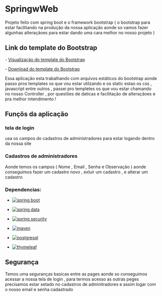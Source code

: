 # SpringwWeb

Projeto feito com spring boot e o framework bootstrap ( o bootstrap para estar facilitando na produção da nossa aplicação aonde so vamos fazer algunhas alteraçãoes para estar dando uma cara melhor no nosso projeto )

<h2> Link do template do Bootstrap</h2>
- <a href="https://startbootstrap.com/theme/sb-admin-2"> Visualização do template do Bootstrap</a><p>
- <a href="https://github.com/startbootstrap/startbootstrap-sb-admin-2 ">Download do template do Bootstrap</a>

Essa aplicação esta trabalhando com arquivos estáticos do bootstrap aonde passo pros templates os que vou estar utilzando e os static estao os css , javascript entre outros , passei pro templetes os que vou estar chamando no nosso Controller , por questões de daticas e facilitação de alteraçãoes e pra melhor intendimento !

## Funçõs da aplicação 

### tela de login
usa os campos do cadastros de administradores para estar logando dentro da nossa site 

### Cadastros de administradores
Aonde temos os campos ( Nome , Email , Senha e Observação ) aonde conseguimos fazer um cadastro novo , exluir um cadastro , e alterar um cadastro

### Dependencias: 

- <a href="https://spring.io/projects/spring-boot" target="_blank"><img src="https://img.shields.io/badge/SPRING%20BOOT-FRAMEWORK-6cb33e?style=flat-square&logo=spring" alt="spring boot"></a>  

- <a href="https://spring.io/projects/spring-data" target="_blank"><img src="https://img.shields.io/badge/SPRING%20DATA-FRAMEWORK-6cb33e?style=flat-square&logo=spring" alt="spring data"></a>  

- <a href="https://spring.io/projects/spring-security" target="_blank"><img src="https://img.shields.io/badge/SPRING%20SECURITY-FRAMEWORK-6cb33e?style=flat-square&logo=spring" alt="spring security"></a>  

- <a href="https://maven.apache.org/" target="_blank"><img src="https://img.shields.io/badge/MAVEN-BUILD%20AUTOMATION-a8194e?style=flat-square&logo=apache%20maven" alt="maven"></a>  

- <a href="https://www.mysql.com/" target="_blank"><img src="https://img.shields.io/badge/MYSQL-DATABASE-336791?style=flat-square&logo=mysql" alt="postgresql"></a>  

- <a href="https://www.thymeleaf.org/" target="_blank"><img src="https://img.shields.io/badge/THYMELEAF-TEMPLATE%20ENGINE-005f0f?style=flat-square" alt="thymeleaf"></a>  


## Segurança 
Temos uma seguranças basicas entre as pages aonde so conseguimos acessar a nossa tela de login , para termos acesso as outras peges precisamos estar setado no cadastros de adminitradores e assim logar com o nosso email e senha cadastrado 


